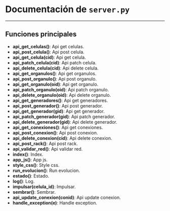 # Documentación de `server.py`

---

## Funciones principales

- **api_get_celulas()**: Api get celulas.
- **api_post_celula()**: Api post celula.
- **api_get_celula(cid)**: Api get celula.
- **api_patch_celula(cid)**: Api patch celula.
- **api_delete_celula(cid)**: Api delete celula.
- **api_get_organulos()**: Api get organulos.
- **api_post_organulo()**: Api post organulo.
- **api_get_organulo(oid)**: Api get organulo.
- **api_patch_organulo(oid)**: Api patch organulo.
- **api_delete_organulo(oid)**: Api delete organulo.
- **api_get_generadores()**: Api get generadores.
- **api_post_generador()**: Api post generador.
- **api_get_generador(gid)**: Api get generador.
- **api_patch_generador(gid)**: Api patch generador.
- **api_delete_generador(gid)**: Api delete generador.
- **api_get_conexiones()**: Api get conexiones.
- **api_post_conexion()**: Api post conexion.
- **api_delete_conexion(cid)**: Api delete conexion.
- **api_post_rack()**: Api post rack.
- **api_validar_red()**: Api validar red.
- **index()**: Index.
- **app_js()**: App js.
- **style_css()**: Style css.
- **run_evolucion()**: Run evolucion.
- **estado()**: Estado.
- **log()**: Log.
- **impulsar(celula_id)**: Impulsar.
- **sembrar()**: Sembrar.
- **api_update_conexion(conid)**: Api update conexion.
- **handle_exception(e)**: Handle exception.
